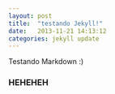 ```yaml
---
layout: post
title:  "testando Jekyll!"
date:   2013-11-21 14:13:12
categories: jekyll update
---
```


Testando Markdown :)
### HEHEHEH
